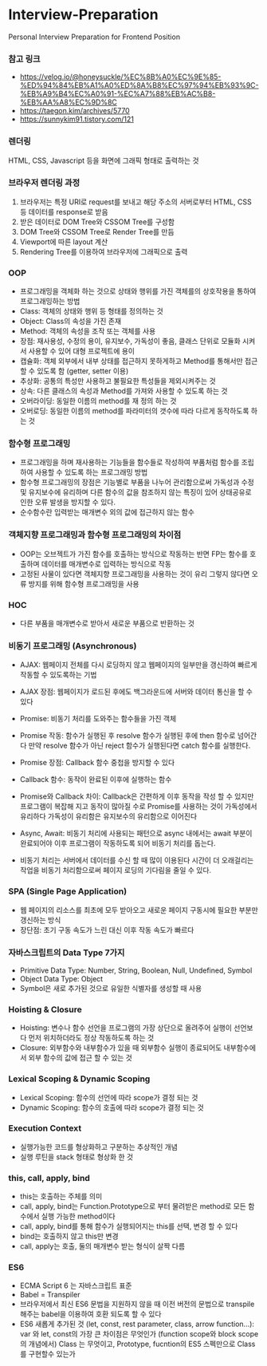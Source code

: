 # Interview-Preparation
Personal Interview Preparation for Frontend Position

### 참고 링크
* https://velog.io/@honeysuckle/%EC%8B%A0%EC%9E%85-%ED%94%84%EB%A1%A0%ED%8A%B8%EC%97%94%EB%93%9C-%EB%A9%B4%EC%A0%91-%EC%A7%88%EB%AC%B8-%EB%AA%A8%EC%9D%8C
* https://taegon.kim/archives/5770
* https://sunnykim91.tistory.com/121

### 렌더링
HTML, CSS, Javascript 등을 화면에 그래픽 형태로 출력하는 것

### 브라우저 렌더링 과정
1. 브라우저는 특정 URI로 request를 보내고 해당 주소의 서버로부터 HTML, CSS 등 데이터를 response로 받음
2. 받은 데이터로 DOM Tree와 CSSOM Tree를 구성함
3. DOM Tree와 CSSOM Tree로 Render Tree를 만듬
4. Viewport에 따른 layout 계산
5. Rendering Tree를 이용하여 브라우저에 그래픽으로 출력

### OOP
* 프로그래밍을 객체화 하는 것으로 상태와 행위를 가진 객체를의 상호작용을 통하여 프로그래밍하는 방법
* Class: 객체의 상태와 행위 등 형태를 정의하는 것
* Object: Class의 속성을 가진 존재
* Method: 객체의 속성을 조작 또는 객체를 사용
* 장점: 재사용성, 수정의 용이, 유지보수, 가독성이 좋음, 클래스 단위로 모듈화 시켜서 사용할 수 있어 대형 프로젝트에 용이
* 캡슐화: 객체 외부에서 내부 상태를 접근하지 못하게하고 Method를 통해서만 접근 할 수 있도록 함 (getter, setter 이용)
* 추상화: 공통의 특성만 사용하고 불필요한 특성들을 제외시켜주는 것
* 상속: 다른 클래스의 속성과 Method를 가져와 사용할 수 있도록 하는 것
* 오버라이딩: 동일한 이름의 method를 재 정의 하는 것
* 오버로딩: 동일한 이름의 method를 파라미터의 갯수에 따라 다르게 동작하도록 하는 것

### 함수형 프로그래밍
* 프로그래밍을 하며 재사용하는 기능들을 함수들로 작성하여 부품처럼 함수를 조립하여 사용할 수 있도록 하는 프로그래밍 방법
* 함수형 프로그래밍의 장점은 기능별로 부품을 나누어 관리함으로써 가독성과 수정 및 유지보수에 유리하며 다른 함수의 값을 참조하지 않는 특징이 있어 상태공유로 인한 오류 발생을 방지할 수 있다.
* 순수함수란 입력받는 매개변수 외의 값에 접근하지 않는 함수

### 객체지향 프로그래밍과 함수형 프로그래밍의 차이점
* OOP는 오브젝트가 가진 함수를 호출하는 방식으로 작동하는 반면 FP는 함수를 호출하며 데이터를 매개변수로 입력하는 방식으로 작동
* 고정된 사물이 있다면 객체지향 프로그래밍을 사용하는 것이 유리 그렇지 않다면 오류 방지를 위해 함수형 프로그래밍을 사용

### HOC
* 다른 부품을 매개변수로 받아서 새로운 부품으로 반환하는 것

### 비동기 프로그래밍 (Asynchronous)
* AJAX: 웹페이지 전체를 다시 로딩하지 않고 웹페이지의 일부만을 갱신하여 빠르게 작동할 수 있도록하는 기법
* AJAX 장점: 웹페이지가 로드된 후에도 백그라운드에 서버와 데이터 통신을 할 수 있다

* Promise: 비동기 처리를 도와주는 함수들을 가진 객체
* Promise 작동: 함수가 실행된 후 resolve 함수가 실행된 후에 then 함수로 넘어간다 만약 resolve 함수가 아닌 reject 함수가 실행된다면 catch 함수를 실행한다.
* Promise 장점: Callback 함수 중첩을 방지할 수 있다

* Callback 함수: 동작이 완료된 이후에 실행하는 함수

* Promise와 Callback 차이: Callback은 간편하게 이후 동작을 작성 할 수 있지만 프로그램이 복잡해 지고 동작이 많아질 수로 Promise를 사용하는 것이 가독성에서 유리하다 가독성이 유리함은 유지보수의 유리함으로 이어진다

* Async, Await: 비동기 처리에 사용되는 패턴으로 async 내에서는 await 부분이 완료되어야 이후 프로그램이 작동하도록 되어 비동기 처리를 돕는다.

* 비동기 처리는 서버에서 데이터를 수신 할 때 많이 이용된다 시간이 더 오래걸리는 작업을 비동기 처리함으로써 페이지 로딩의 기다림을 줄일 수 있다.

### SPA (Single Page Application)
* 웹 페이지의 리소스를 최초에 모두 받아오고 새로운 페이지 구동시에 필요한 부분만 갱신하는 방식
* 장단점: 초기 구동 속도가 느린 대신 이후 작동 속도가 빠르다

### 자바스크립트의 Data Type 7가지
* Primitive Data Type: Number, String, Boolean, Null, Undefined, Symbol
* Object Data Type: Object
* Symbol은 새로 추가된 것으로 유일한 식별자를 생성할 때 사용

### Hoisting & Closure
* Hoisting: 변수나 함수 선언을 프로그램의 가장 상단으로 올려주어 실행이 선언보다 먼저 위치하더라도 정상 작동하도록 하는 것
* Closure: 외부함수와 내부함수가 있을 때 외부함수 실행이 종료되어도 내부함수에서 외부 함수의 값에 접근 할 수 있는 것

### Lexical Scoping & Dynamic Scoping
* Lexical Scoping: 함수의 선언에 따라 scope가 결정 되는 것
* Dynamic Scoping: 함수의 호출에 따라 scope가 결정 되는 것

### Execution Context
* 실행가능한 코드를 형상화하고 구분하는 추상적인 개념
* 실행 루틴을 stack 형태로 형상화 한 것

### this, call, apply, bind
* this는 호출하는 주체를 의미
* call, apply, bind는 Function.Prototype으로 부터 물려받은 method로 모든 함수에서 실행 가능한 method이다
* call, apply, bind를 통해 함수가 실행되어지는 this를 선택, 변경 할 수 있다
* bind는 호출하지 않고 this만 변경
* call, apply는 호출, 둘의 매개변수 받는 형식이 살짝 다름

### ES6
* ECMA Script 6 는 자바스크립트 표준
* Babel = Transpiler
* 브라우저에서 최신 ES6 문법을 지원하지 않을 때 이전 버전의 문법으로 transpile 해주는 babel을 이용하여 호환 되도록 할 수 있다
* ES6 새롭게 추가된 것 (let, const, rest parameter, class, arrow function...):
var 와 let, const의 가장 큰 차이점은 무엇인가 (function scope와 block scope의 개념에서)
Class 는 무엇이고, Prototype, fucntion의 ES5 스펙만으로 Class를 구현할수 있는가
 
